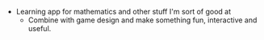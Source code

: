 
- Learning app for mathematics and other stuff I'm sort of good at
	- Combine with game design and make something fun, interactive and useful.
